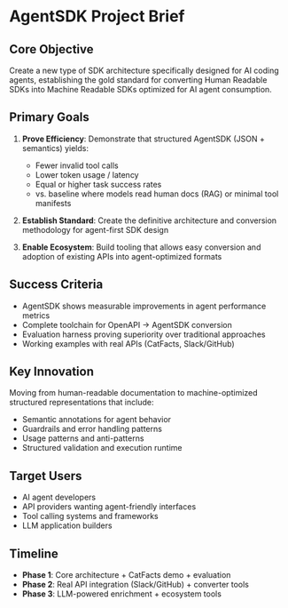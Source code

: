 # AgentSDK Project Brief

## Core Objective

Create a new type of SDK architecture specifically designed for AI coding agents, establishing the gold standard for converting Human Readable SDKs into Machine Readable SDKs optimized for AI agent consumption.

## Primary Goals

1. **Prove Efficiency**: Demonstrate that structured AgentSDK (JSON + semantics) yields:
   - Fewer invalid tool calls
   - Lower token usage / latency
   - Equal or higher task success rates
   - vs. baseline where models read human docs (RAG) or minimal tool manifests

2. **Establish Standard**: Create the definitive architecture and conversion methodology for agent-first SDK design

3. **Enable Ecosystem**: Build tooling that allows easy conversion and adoption of existing APIs into agent-optimized formats

## Success Criteria

- AgentSDK shows measurable improvements in agent performance metrics
- Complete toolchain for OpenAPI → AgentSDK conversion
- Evaluation harness proving superiority over traditional approaches
- Working examples with real APIs (CatFacts, Slack/GitHub)

## Key Innovation

Moving from human-readable documentation to machine-optimized structured representations that include:

- Semantic annotations for agent behavior
- Guardrails and error handling patterns
- Usage patterns and anti-patterns
- Structured validation and execution runtime

## Target Users

- AI agent developers
- API providers wanting agent-friendly interfaces
- Tool calling systems and frameworks
- LLM application builders

## Timeline

- **Phase 1**: Core architecture + CatFacts demo + evaluation
- **Phase 2**: Real API integration (Slack/GitHub) + converter tools
- **Phase 3**: LLM-powered enrichment + ecosystem tools
